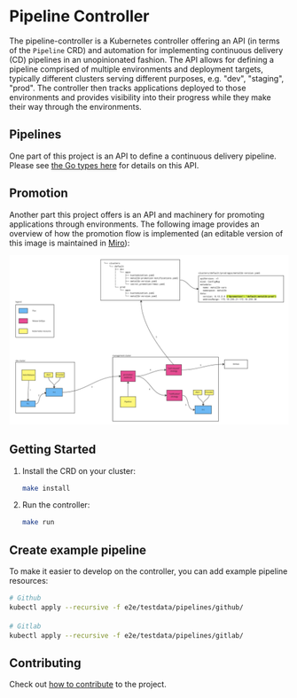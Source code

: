 # Pipeline Controller

The pipeline-controller is a Kubernetes controller offering an API (in terms of the `Pipeline` CRD) and automation for implementing continuous delivery (CD) pipelines in an unopinionated fashion. The API allows for defining a pipeline comprised of multiple environments and deployment targets, typically different clusters serving different purposes, e.g. "dev", "staging", "prod". The controller then tracks applications deployed to those environments and provides visibility into their progress while they make their way through the environments.

## Pipelines

One part of this project is an API to define a continuous delivery pipeline. Please see [the Go types here](api/v1alpha1/pipeline_types.go) for details on this API.

## Promotion

Another part this project offers is an API and machinery for promoting applications through environments. The following image provides an overview of how the promotion flow is implemented (an editable version of this image is maintained in [Miro](https://miro.com/app/board/uXjVPE5kjdU=/?share_link_id=65605735742)):

![Promotion Flow](/docs/img/promotion-flow.jpg)

## Getting Started

1. Install the CRD on your cluster:
   ```sh
   make install
   ```
2. Run the controller:
   ```sh
   make run
   ```

## Create example pipeline

To make it easier to develop on the controller, you can add example pipeline
resources:

```bash
# Github
kubectl apply --recursive -f e2e/testdata/pipelines/github/

# Gitlab
kubectl apply --recursive -f e2e/testdata/pipelines/gitlab/
```

## Contributing

Check out [how to contribute](CONTRIBUTING.md) to the project.
